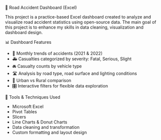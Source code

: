  🚗 Road Accident Dashboard (Excel)

This project is a practice-based Excel dashboard created to analyze and visualize road accident statistics using open-source data. The main goal of this project is to enhance my skills in data cleaning, visualization and dashboard design.

  📊 Dashboard Features

- 📅 Monthly trends of accidents (2021 & 2022)
- 🚑 Casualties categorized by severity: Fatal, Serious, Slight
- 🚘 Casualty counts by vehicle type
- 🛣️ Analysis by road type, road surface and lighting conditions
- 🌆 Urban vs Rural comparison
- 🎛️ Interactive filters for flexible data exploration

🧰 Tools & Techniques Used
  - Microsoft Excel
  - Pivot Tables
  - Slicers
  - Line Charts & Donut Charts
  - Data cleaning and transformation
  - Custom formatting and layout design

